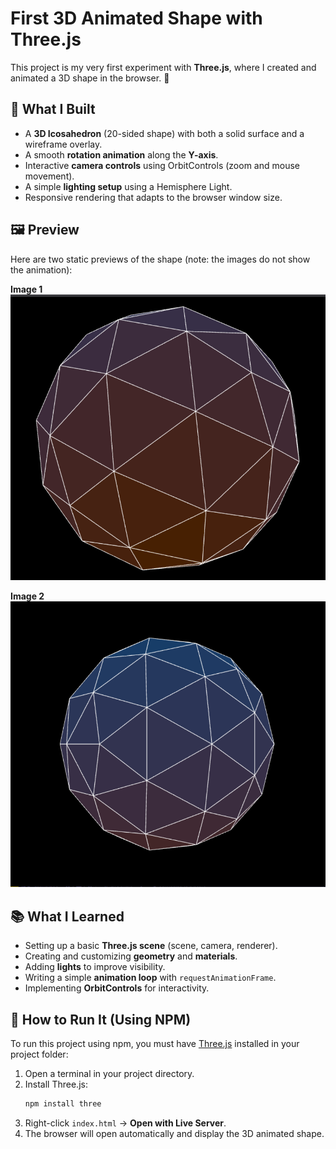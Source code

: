 # First 3D Animated Shape with Three.js  

This project is my very first experiment with **Three.js**, where I created and animated a 3D shape in the browser. 🚀  

## 🌟 What I Built  
- A **3D Icosahedron** (20-sided shape) with both a solid surface and a wireframe overlay.  
- A smooth **rotation animation** along the **Y-axis**.  
- Interactive **camera controls** using OrbitControls (zoom and mouse movement).  
- A simple **lighting setup** using a Hemisphere Light.  
- Responsive rendering that adapts to the browser window size.  

## 🖼️ Preview  
Here are two static previews of the shape (note: the images do not show the animation):  

**Image 1**  
![Shape Preview 1](Image.png)  

**Image 2**  
![Shape Preview 2](Image2.png)  

 
## 📚 What I Learned  
- Setting up a basic **Three.js scene** (scene, camera, renderer).  
- Creating and customizing **geometry** and **materials**.  
- Adding **lights** to improve visibility.  
- Writing a simple **animation loop** with `requestAnimationFrame`.  
- Implementing **OrbitControls** for interactivity.

## 🚀 How to Run It (Using NPM)
To run this project using npm, you must have [Three.js](https://www.npmjs.com/package/three) installed in your project folder:

1. Open a terminal in your project directory.
2. Install Three.js:
   ```bash
   npm install three
   ```
3. Right-click `index.html` → **Open with Live Server**.
4. The browser will open automatically and display the 3D animated shape.
